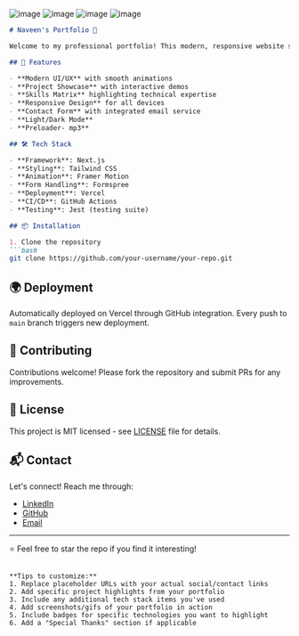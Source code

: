 ![image](https://github.com/user-attachments/assets/0bbc5549-14c7-4975-8f1a-8a9d051492cc)
![image](https://github.com/user-attachments/assets/d9767284-8892-4a7d-8618-cad8fdaf7541)
![image](https://github.com/user-attachments/assets/9e2f3739-d8e2-4d0a-b154-451502d59dd7)
![image](https://github.com/user-attachments/assets/37be9072-2be0-4dc7-a4ff-1422105bcbf7)

```markdown
# Naveen's Portfolio 🌟

Welcome to my professional portfolio! This modern, responsive website showcases my skills, projects, and development journey. Built with cutting-edge technologies and designed with attention to detail, it represents both my technical capabilities and creative vision.

## 🚀 Features

- **Modern UI/UX** with smooth animations
- **Project Showcase** with interactive demos
- **Skills Matrix** highlighting technical expertise
- **Responsive Design** for all devices
- **Contact Form** with integrated email service
- **Light/Dark Mode**
- **Preloader- mp3**

## 🛠️ Tech Stack

- **Framework**: Next.js
- **Styling**: Tailwind CSS
- **Animation**: Framer Motion
- **Form Handling**: Formspree
- **Deployment**: Vercel
- **CI/CD**: GitHub Actions
- **Testing**: Jest (testing suite)

## 📦 Installation

1. Clone the repository
```bash
git clone https://github.com/your-username/your-repo.git
```

## 🌍 Deployment
Automatically deployed on Vercel through GitHub integration. Every push to `main` branch triggers new deployment.

## 🤝 Contributing
Contributions welcome! Please fork the repository and submit PRs for any improvements.

## 📄 License
This project is MIT licensed - see [LICENSE](LICENSE) file for details.

## 📬 Contact
Let's connect! Reach me through:
- [LinkedIn](https://www.linkedin.com/in/naveen-hapuarachchi-7b2aa41b0/)
- [GitHub](https://github.com/naveenhapuarachchi)
- [Email](mailto:naveenhapuarachchi1111.com)

---

⭐ Feel free to star the repo if you find it interesting!
```

**Tips to customize:**
1. Replace placeholder URLs with your actual social/contact links
2. Add specific project highlights from your portfolio
3. Include any additional tech stack items you've used
4. Add screenshots/gifs of your portfolio in action
5. Include badges for specific technologies you want to highlight
6. Add a "Special Thanks" section if applicable
